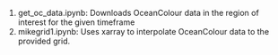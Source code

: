 1.   get_oc_data.ipynb: Downloads OceanColour data in the region of interest for the given timeframe
2.   mikegrid1.ipynb: Uses xarray to interpolate OceanColour data to the provided grid. 
